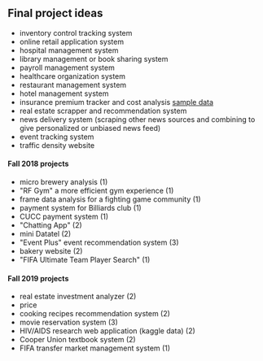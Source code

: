 ## Final project ideas
- inventory control tracking system
- online retail application system
- hospital management system
- library management or book sharing system
- payroll management system
- healthcare organization system
- restaurant management system
- hotel management system
- insurance premium tracker and cost analysis [sample data](https://archive.ics.uci.edu/ml/datasets/automobile)
- real estate scrapper and recommendation system
- news delivery system (scraping other news sources and combining to give personalized or unbiased news feed)
- event tracking system
- traffic density website

#### Fall 2018 projects
- micro brewery analysis (1)
- "RF Gym" a more efficient gym experience (1)
- frame data analysis for a fighting game community (1)
- payment system for Billiards club (1)
- CUCC payment system (1)
- "Chatting App" (2)
- mini Datatel (2)
- "Event Plus" event recommendation system (3)
- bakery website (2)
- "FIFA Ultimate Team Player Search" (1)

#### Fall 2019 projects
- real estate investment analyzer (2)
- price
- cooking recipes recommendation system (2)
- movie reservation system (3)
- HIV/AIDS research web application (kaggle data) (2)
- Cooper Union textbook system (2)
- FIFA transfer market management system (1)

